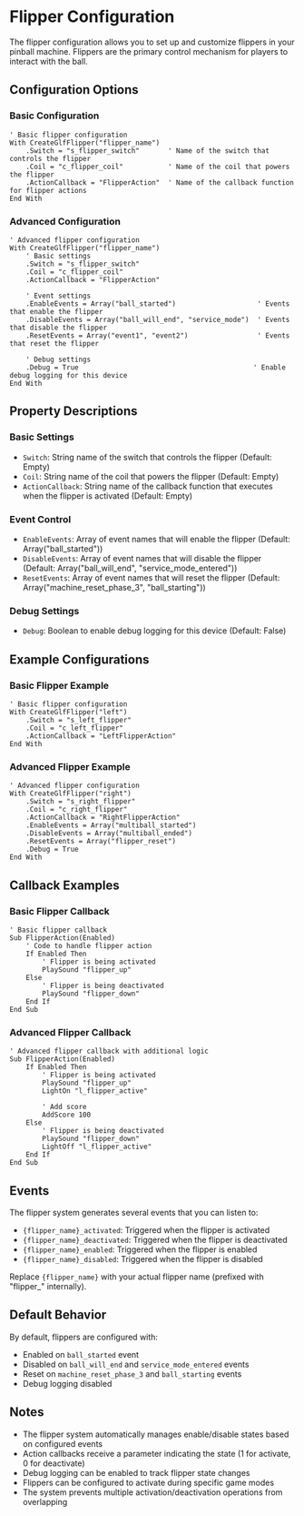 # Flipper Configuration

The flipper configuration allows you to set up and customize flippers in your pinball machine. Flippers are the primary control mechanism for players to interact with the ball.

## Configuration Options

### Basic Configuration
```vbscript
' Basic flipper configuration
With CreateGlfFlipper("flipper_name")
    .Switch = "s_flipper_switch"       ' Name of the switch that controls the flipper
    .Coil = "c_flipper_coil"           ' Name of the coil that powers the flipper
    .ActionCallback = "FlipperAction"  ' Name of the callback function for flipper actions
End With
```

### Advanced Configuration
```vbscript
' Advanced flipper configuration
With CreateGlfFlipper("flipper_name")
    ' Basic settings
    .Switch = "s_flipper_switch"
    .Coil = "c_flipper_coil"
    .ActionCallback = "FlipperAction"
    
    ' Event settings
    .EnableEvents = Array("ball_started")                    ' Events that enable the flipper
    .DisableEvents = Array("ball_will_end", "service_mode")  ' Events that disable the flipper
    .ResetEvents = Array("event1", "event2")                 ' Events that reset the flipper
    
    ' Debug settings
    .Debug = True                                           ' Enable debug logging for this device
End With
```

## Property Descriptions

### Basic Settings
- `Switch`: String name of the switch that controls the flipper (Default: Empty)
- `Coil`: String name of the coil that powers the flipper (Default: Empty)
- `ActionCallback`: String name of the callback function that executes when the flipper is activated (Default: Empty)

### Event Control
- `EnableEvents`: Array of event names that will enable the flipper (Default: Array("ball_started"))
- `DisableEvents`: Array of event names that will disable the flipper (Default: Array("ball_will_end", "service_mode_entered"))
- `ResetEvents`: Array of event names that will reset the flipper (Default: Array("machine_reset_phase_3", "ball_starting"))

### Debug Settings
- `Debug`: Boolean to enable debug logging for this device (Default: False)

## Example Configurations

### Basic Flipper Example
```vbscript
' Basic flipper configuration
With CreateGlfFlipper("left")
    .Switch = "s_left_flipper"
    .Coil = "c_left_flipper"
    .ActionCallback = "LeftFlipperAction"
End With
```

### Advanced Flipper Example
```vbscript
' Advanced flipper configuration
With CreateGlfFlipper("right")
    .Switch = "s_right_flipper"
    .Coil = "c_right_flipper"
    .ActionCallback = "RightFlipperAction"
    .EnableEvents = Array("multiball_started")
    .DisableEvents = Array("multiball_ended")
    .ResetEvents = Array("flipper_reset")
    .Debug = True
End With
```

## Callback Examples

### Basic Flipper Callback
```vbscript
' Basic flipper callback
Sub FlipperAction(Enabled)
    ' Code to handle flipper action
    If Enabled Then
        ' Flipper is being activated
        PlaySound "flipper_up"
    Else
        ' Flipper is being deactivated
        PlaySound "flipper_down"
    End If
End Sub
```

### Advanced Flipper Callback
```vbscript
' Advanced flipper callback with additional logic
Sub FlipperAction(Enabled)
    If Enabled Then
        ' Flipper is being activated
        PlaySound "flipper_up"
        LightOn "l_flipper_active"
        
        ' Add score
        AddScore 100
    Else
        ' Flipper is being deactivated
        PlaySound "flipper_down"
        LightOff "l_flipper_active"
    End If
End Sub
```

## Events

The flipper system generates several events that you can listen to:

- `{flipper_name}_activated`: Triggered when the flipper is activated
- `{flipper_name}_deactivated`: Triggered when the flipper is deactivated
- `{flipper_name}_enabled`: Triggered when the flipper is enabled
- `{flipper_name}_disabled`: Triggered when the flipper is disabled

Replace `{flipper_name}` with your actual flipper name (prefixed with "flipper_" internally).

## Default Behavior

By default, flippers are configured with:
- Enabled on `ball_started` event
- Disabled on `ball_will_end` and `service_mode_entered` events
- Reset on `machine_reset_phase_3` and `ball_starting` events
- Debug logging disabled

## Notes

- The flipper system automatically manages enable/disable states based on configured events
- Action callbacks receive a parameter indicating the state (1 for activate, 0 for deactivate)
- Debug logging can be enabled to track flipper state changes
- Flippers can be configured to activate during specific game modes
- The system prevents multiple activation/deactivation operations from overlapping 